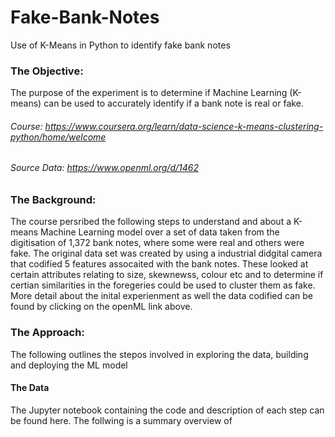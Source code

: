# Fake-Bank-Notes
Use of K-Means in Python to identify fake bank notes

### The Objective:
The purpose of the experiment is to determine if Machine Learning (K-means) can be used to accurately identify if a bank note is real or fake.

###### Course: https://www.coursera.org/learn/data-science-k-means-clustering-python/home/welcome
###### Source Data: https://www.openml.org/d/1462

### The Background:
The course persribed the following steps to understand and about a K-means Machine Learning model over a set of data taken from the digitisation of 1,372 bank notes, where some were real and others were fake.  The original data set was created by using a industrial didgital camera that codified 5 features assocaited with the bank notes.  These looked at certain attributes relating to size, skewnewss, colour etc and to determine if certian similarities in the foregeries could be used to cluster them as fake.  More detail about the inital experienment as well the data codified can be found by clicking on the openML link above.

### The Approach:
The following outlines the stepos involved in exploring the data, building and deploying the ML model

#### The Data
The Jupyter notebook containing the code and description of each step can be found here.  The follwing is a summary overview of 


